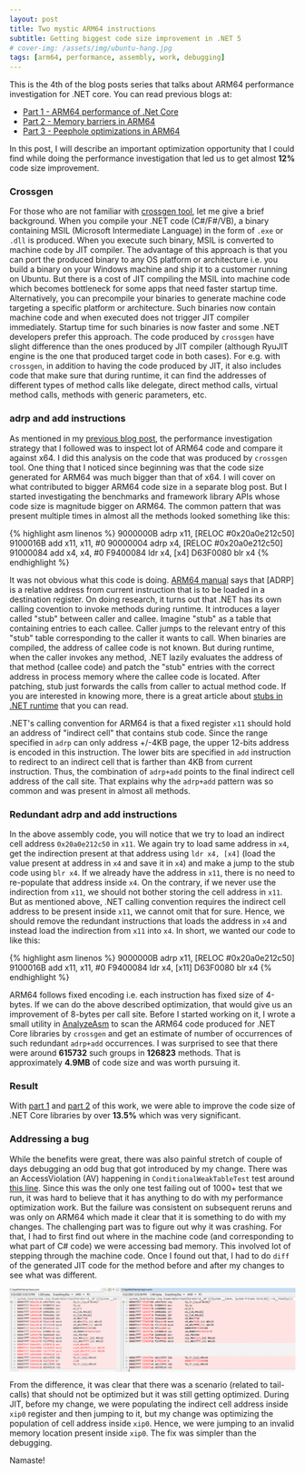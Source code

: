 ```yaml
---
layout: post
title: Two mystic ARM64 instructions
subtitle: Getting biggest code size improvement in .NET 5
# cover-img: /assets/img/ubuntu-hang.jpg
tags: [arm64, performance, assembly, work, debugging]
---
```


This is the 4th of the blog posts series that talks about ARM64 performance investigation for .NET core. You can read previous blogs at:
*  [Part 1 - ARM64 performance of .Net Core](..\2020-07-04-Dotnet-Arm64-Performance)
*  [Part 2 - Memory barriers in ARM64](..\2020-07-25-ARM64-Memory-Barriers)
*  [Part 3 - Peephole optimizations in ARM64](..\2020-08-08-ARM64-peephole-optimizations)

In this post, I will describe an important optimization opportunity that I could find while doing the performance investigation that led us to get almost **12%** code size improvement.

### Crossgen

For those who are not familiar with [crossgen tool](https://github.com/dotnet/coreclr/blob/master/Documentation/building/crossgen.md), let me give a brief background. When you compile your .NET code (C#/F#/VB), a binary containing MSIL (Microsoft Intermediate Language) in the form of `.exe` or `.dll` is produced. When you execute such binary, MSIL is converted to machine code by JIT compiler. The advantage of this approach is that you can port the produced binary to any OS platform or architecture i.e. you build a binary on your Windows machine and ship it to a customer running on Ubuntu. But there is a cost of JIT compiling the MSIL into machine code which becomes bottleneck for some apps that need faster startup time. Alternatively, you can precompile your binaries to generate machine code targeting a specific platform or architecture. Such binaries now contain machine code and when executed does not trigger JIT compiler immediately. Startup time for such binaries is now faster and some .NET developers prefer this approach. The code produced by `crossgen` have slight difference than the ones produced by JIT compiler (although RyuJIT engine is the one that produced target code in both cases). For e.g. with  `crossgen`, in addition to having the code produced by JIT, it also includes code that make sure that during runtime, it can find the addresses of different types of method calls like delegate, direct method calls, virtual method calls, methods with generic parameters, etc.

### adrp and add instructions

As mentioned in my [previous blog post](..\2020-07-04-Dotnet-Arm64-Performance), the performance investigation strategy that I followed was to inspect lot of ARM64 code and compare it against x64. I did this analysis on the code that was produced by `crossgen` tool.
One thing that I noticed since beginning was that the code size generated for ARM64 was much bigger than that of x64. I will cover on what contributed to bigger ARM64 code size in a separate blog post. But I started investigating the benchmarks and framework library APIs whose code size is magnitude bigger on ARM64. The common pattern that was present multiple times in almost all the methods looked something like this:

{% highlight asm linenos %}
        9000000B          adrp    x11, [RELOC #0x20a0e212c50]
        9100016B          add     x11, x11, #0
        90000004          adrp    x4, [RELOC #0x20a0e212c50]
        91000084          add     x4, x4, #0
        F9400084          ldr     x4, [x4]
        D63F0080          blr     x4
{% endhighlight %}

It was not obvious what this code is doing. [ARM64 manual](https://developer.arm.com/documentation/dui0802/b/A64-General-Instructions/ADRP) says that [ADRP] is a relative address from current instruction that is to be loaded in a destination register. On doing research, it turns out that .NET has its own calling covention to invoke methods during runtime. It introduces a layer called "stub" between caller and callee. Imagine "stub" as a table that containing entries to each callee. Caller jumps to the relevant entry of this "stub" table corresponding to the caller it wants to call. When binaries are compiled, the address of callee code is not known. But during runtime, when the caller invokes any method, .NET lazily evaluates the address of that method (callee code) and patch the "stub" entries with the correct address in process memory where the callee code is located. After patching, stub just forwards the calls from caller to actual method code. If you are interested in knowing more, there is a great article about [stubs in .NET runtime](https://mattwarren.org/2019/09/26/Stubs-in-the-.NET-Runtime/) that you can read.

.NET's calling convention for ARM64 is that a fixed register `x11` should hold an address of "indirect cell" that contains stub code. Since the range specified in `adrp` can only address +/-4KB page, the upper 12-bits address is encoded in this instruction. The lower bits are specified in `add` instruction to redirect to an indirect cell that is farther than 4KB from current instruction. Thus, the combination of `adrp+add` points to the final indirect cell address of the call site. That explains why the `adrp+add` pattern was so common and was present in almost all methods.

### Redundant adrp and add instructions

In the above assembly code, you will notice that we try to load an indirect cell address `0x20a0e212c50` in `x11`. We again try to load same address in `x4`, get the indirection present at that address using `ldr x4, [x4]` (load the value present at address in `x4` and save it in `x4`) and make a jump to the stub code using `blr x4`. If we already have the address in `x11`, there is no need to re-populate that address inside `x4`. On the contrary, if we never use the indirection from `x11`, we should not bother storing the cell address in `x11`. But as mentioned above, .NET calling convention requires the indirect cell address to be present inside `x11`, we cannot omit that for sure. Hence, we should remove the redundant instructions that loads the address in `x4` and instead load the indirection from `x11` into `x4`. In short, we wanted our code to like this:

{% highlight asm linenos %}
        9000000B          adrp    x11, [RELOC #0x20a0e212c50]
        9100016B          add     x11, x11, #0
        F9400084          ldr     x4, [x11]
        D63F0080          blr     x4
{% endhighlight %}

ARM64 follows fixed encoding i.e. each instruction has fixed size of 4-bytes. If we can do the above described optimization, that would give us an improvement of 8-bytes per call site. Before I started working on it, I wrote a small utility in [AnalyzeAsm](https://github.com/dotnet/jitutils/blob/a8343a8df3ffa88753cb20f0115154c69da11e23/src/AnalyzeAsm/Program.cs#L1503) to scan the ARM64 code produced for .NET Core libraries by `crossgen` and get an estimate of number of occurrences of such redundant `adrp+add` occurrences. I was surprised to see that there were around **615732** such groups in **126823** methods. That is approximately **4.9MB** of code size and was worth pursuing it.


### Result

With [part 1](https://github.com/dotnet/runtime/pull/35675) and [part 2](https://github.com/dotnet/runtime/pull/36817) of this work, we were able to improve the code size of .NET Core libraries by over **13.5%** which was very significant.


### Addressing a bug

While the benefits were great, there was also painful stretch of couple of days debugging an odd bug that got introduced by my change. There was an AccessViolation (AV) happening in `ConditionalWeakTableTest` test around [this line](https://github.com/dotnet/runtime/blob/9ccfc40ec9db8bbc9806e8d4fce71b27eb442503/src/libraries/System.Runtime/tests/System/Runtime/CompilerServices/ConditionalWeakTableTests.cs#L486). Since this was the only one test failing out of 1000+ test that we run, it was hard to believe that it has anything to do with my performance optimization work. But the failure was consistent on subsequent reruns and was only on ARM64 which made it clear that it is something to do with my changes. The challenging part was to figure out why it was crashing. For that, I had to first find out where in the machine code (and corresponding to what part of C# code) we were accessing bad memory. This involved lot of stepping through the machine code. Once I found out that, I had to do `diff` of the generated JIT code for the method before and after my changes to see what was different.

  <img align="center" src="/assets/img/adrp_add/bug.png" />

From the difference, it was clear that there was a scenario (related to tail-calls) that should not be optimized but it was still getting optimized. During JIT, before my change, we were populating the indirect cell address inside `xip0` register and then jumping to it, but my change was optimizing the population of cell address inside `xip0`. Hence, we were jumping to an invalid memory location present inside `xip0`. The fix was simpler than the debugging.

Namaste!
